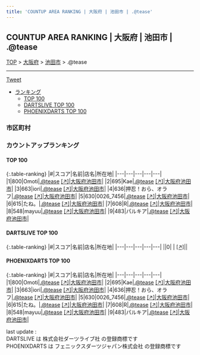 ```yaml
---
title: 'COUNTUP AREA RANKING | 大阪府 | 池田市 | .@tease'
---
```

## COUNTUP AREA RANKING | 大阪府 | 池田市 | .@tease

[TOP](/darts/rank/) > [大阪府](/darts/rank/大阪府/) > [池田市](/darts/rank/大阪府/池田市/) > .@tease

___

<a href="https://twitter.com/share?ref_src=twsrc%5Etfw" data-text="COUNTUP AREA RANKING | 大阪府池田市.@tease" class="twitter-share-button" data-hashtags="DARTSLIVE,PHOENIXDARTS,darts,ダーツ" data-show-count="false">Tweet</a>

* [ランキング](#カウントアップランキング)
    * [TOP 100](#top-100)
    * [DARTSLIVE TOP 100](#dartslive-top-100)
    * [PHOENIXDARTS TOP 100](#phoenixdarts-top-100)

### 市区町村

<ul>

</ul>

### カウントアップランキング

#### TOP 100



{:.table-ranking}
|#|スコア|名前|店名|所在地|
|---|---|---|---|---|
|1|800|<span class="rank-name-pd">Omoti</span>|<a href="/darts/rank/shops/92915.html">.@tease</a> <a href="https://vs.phoenixdarts.com/jp/shop/shopDetailInfo/s_92915?s_seq=92915">[↗]</a>|<a href="/darts/rank/大阪府/池田市">大阪府池田市</a>|
|2|695|<span class="rank-name-pd">Kae</span>|<a href="/darts/rank/shops/92915.html">.@tease</a> <a href="https://vs.phoenixdarts.com/jp/shop/shopDetailInfo/s_92915?s_seq=92915">[↗]</a>|<a href="/darts/rank/大阪府/池田市">大阪府池田市</a>|
|3|663|<span class="rank-name-pd">iori</span>|<a href="/darts/rank/shops/92915.html">.@tease</a> <a href="https://vs.phoenixdarts.com/jp/shop/shopDetailInfo/s_92915?s_seq=92915">[↗]</a>|<a href="/darts/rank/大阪府/池田市">大阪府池田市</a>|
|4|636|<span class="rank-name-pd">押忍！おら、オラフ</span>|<a href="/darts/rank/shops/92915.html">.@tease</a> <a href="https://vs.phoenixdarts.com/jp/shop/shopDetailInfo/s_92915?s_seq=92915">[↗]</a>|<a href="/darts/rank/大阪府/池田市">大阪府池田市</a>|
|5|630|<span class="rank-name-pd">0026_7456</span>|<a href="/darts/rank/shops/92915.html">.@tease</a> <a href="https://vs.phoenixdarts.com/jp/shop/shopDetailInfo/s_92915?s_seq=92915">[↗]</a>|<a href="/darts/rank/大阪府/池田市">大阪府池田市</a>|
|6|615|<span class="rank-name-pd">たね。</span>|<a href="/darts/rank/shops/92915.html">.@tease</a> <a href="https://vs.phoenixdarts.com/jp/shop/shopDetailInfo/s_92915?s_seq=92915">[↗]</a>|<a href="/darts/rank/大阪府/池田市">大阪府池田市</a>|
|7|608|<span class="rank-name-pd">R</span>|<a href="/darts/rank/shops/92915.html">.@tease</a> <a href="https://vs.phoenixdarts.com/jp/shop/shopDetailInfo/s_92915?s_seq=92915">[↗]</a>|<a href="/darts/rank/大阪府/池田市">大阪府池田市</a>|
|8|548|<span class="rank-name-pd">mayuu</span>|<a href="/darts/rank/shops/92915.html">.@tease</a> <a href="https://vs.phoenixdarts.com/jp/shop/shopDetailInfo/s_92915?s_seq=92915">[↗]</a>|<a href="/darts/rank/大阪府/池田市">大阪府池田市</a>|
|9|483|<span class="rank-name-pd">パルキア</span>|<a href="/darts/rank/shops/92915.html">.@tease</a> <a href="https://vs.phoenixdarts.com/jp/shop/shopDetailInfo/s_92915?s_seq=92915">[↗]</a>|<a href="/darts/rank/大阪府/池田市">大阪府池田市</a>|


#### DARTSLIVE TOP 100



{:.table-ranking}
|#|スコア|名前|店名|所在地|
|---|---|---|---|---|
||0|<span class="rank-name-dl"> </span>|<a href="/darts/rank/shops/.html"></a> <a href="">[↗]</a>|<a href="/darts/rank//"></a>|


#### PHOENIXDARTS TOP 100



{:.table-ranking}
|#|スコア|名前|店名|所在地|
|---|---|---|---|---|
|1|800|<span class="rank-name-pd">Omoti</span>|<a href="/darts/rank/shops/92915.html">.@tease</a> <a href="https://vs.phoenixdarts.com/jp/shop/shopDetailInfo/s_92915?s_seq=92915">[↗]</a>|<a href="/darts/rank/大阪府/池田市">大阪府池田市</a>|
|2|695|<span class="rank-name-pd">Kae</span>|<a href="/darts/rank/shops/92915.html">.@tease</a> <a href="https://vs.phoenixdarts.com/jp/shop/shopDetailInfo/s_92915?s_seq=92915">[↗]</a>|<a href="/darts/rank/大阪府/池田市">大阪府池田市</a>|
|3|663|<span class="rank-name-pd">iori</span>|<a href="/darts/rank/shops/92915.html">.@tease</a> <a href="https://vs.phoenixdarts.com/jp/shop/shopDetailInfo/s_92915?s_seq=92915">[↗]</a>|<a href="/darts/rank/大阪府/池田市">大阪府池田市</a>|
|4|636|<span class="rank-name-pd">押忍！おら、オラフ</span>|<a href="/darts/rank/shops/92915.html">.@tease</a> <a href="https://vs.phoenixdarts.com/jp/shop/shopDetailInfo/s_92915?s_seq=92915">[↗]</a>|<a href="/darts/rank/大阪府/池田市">大阪府池田市</a>|
|5|630|<span class="rank-name-pd">0026_7456</span>|<a href="/darts/rank/shops/92915.html">.@tease</a> <a href="https://vs.phoenixdarts.com/jp/shop/shopDetailInfo/s_92915?s_seq=92915">[↗]</a>|<a href="/darts/rank/大阪府/池田市">大阪府池田市</a>|
|6|615|<span class="rank-name-pd">たね。</span>|<a href="/darts/rank/shops/92915.html">.@tease</a> <a href="https://vs.phoenixdarts.com/jp/shop/shopDetailInfo/s_92915?s_seq=92915">[↗]</a>|<a href="/darts/rank/大阪府/池田市">大阪府池田市</a>|
|7|608|<span class="rank-name-pd">R</span>|<a href="/darts/rank/shops/92915.html">.@tease</a> <a href="https://vs.phoenixdarts.com/jp/shop/shopDetailInfo/s_92915?s_seq=92915">[↗]</a>|<a href="/darts/rank/大阪府/池田市">大阪府池田市</a>|
|8|548|<span class="rank-name-pd">mayuu</span>|<a href="/darts/rank/shops/92915.html">.@tease</a> <a href="https://vs.phoenixdarts.com/jp/shop/shopDetailInfo/s_92915?s_seq=92915">[↗]</a>|<a href="/darts/rank/大阪府/池田市">大阪府池田市</a>|
|9|483|<span class="rank-name-pd">パルキア</span>|<a href="/darts/rank/shops/92915.html">.@tease</a> <a href="https://vs.phoenixdarts.com/jp/shop/shopDetailInfo/s_92915?s_seq=92915">[↗]</a>|<a href="/darts/rank/大阪府/池田市">大阪府池田市</a>|


<div class="footer border-top border-gray-light mt-5 pt-3 text-right text-gray">
    last update : <span style="font-weight: italic" id="foot_last_modified"></span><br />
    DARTSLIVE は 株式会社ダーツライブ社 の登録商標です<br />
    PHOENIXDARTS は フェニックスダーツジャパン株式会社 の登録商標です<br />
</div>

<script src="https://cdnjs.cloudflare.com/ajax/libs/jquery.tablesorter/2.31.3/js/jquery.tablesorter.min.js" integrity="sha512-qzgd5cYSZcosqpzpn7zF2ZId8f/8CHmFKZ8j7mU4OUXTNRd5g+ZHBPsgKEwoqxCtdQvExE5LprwwPAgoicguNg==" crossorigin="anonymous" referrerpolicy="no-referrer"></script>
<link rel="stylesheet" href="https://cdnjs.cloudflare.com/ajax/libs/jquery.tablesorter/2.31.3/css/theme.default.min.css" integrity="sha512-wghhOJkjQX0Lh3NSWvNKeZ0ZpNn+SPVXX1Qyc9OCaogADktxrBiBdKGDoqVUOyhStvMBmJQ8ZdMHiR3wuEq8+w==" crossorigin="anonymous" referrerpolicy="no-referrer" />
<script>
$(function() {
    $(".table-ranking").tablesorter({sortList:[[0, 0]]});
    $("#foot_last_modified").text(formatDate(new Date(document.lastModified), 'yyyy-MM-dd HH:mm:ss'));
});
</script>

<script async src="https://platform.twitter.com/widgets.js" charset="utf-8"></script>